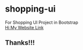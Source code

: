 # shopping-ui
For Shopping UI Project in Bootstrap<br>
<a href="https://khine-zaw.github.io/shopping-ui/">Hi My Website Link</a><br>
<h2>Thanks!!!</h2>
